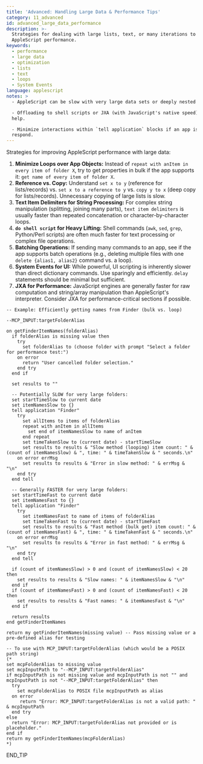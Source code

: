 ```yaml
---
title: 'Advanced: Handling Large Data & Performance Tips'
category: 11_advanced
id: advanced_large_data_performance
description: >-
  Strategies for dealing with large lists, text, or many iterations to improve
  AppleScript performance.
keywords:
  - performance
  - large data
  - optimization
  - lists
  - text
  - loops
  - System Events
language: applescript
notes: >
  - AppleScript can be slow with very large data sets or deeply nested loops.

  - Offloading to shell scripts or JXA (with JavaScript's native speed) can
  help.

  - Minimize interactions within `tell application` blocks if an app is slow to
  respond.
---
```


Strategies for improving AppleScript performance with large data:

1.  **Minimize Loops over App Objects:** Instead of `repeat with anItem in every item of folder X`, try to get properties in bulk if the app supports it: `get name of every item of folder X`.
2.  **Reference vs. Copy:** Understand `set x to y` (reference for lists/records) vs. `set x to a reference to y` vs. `copy y to x` (deep copy for lists/records). Unnecessary copying of large lists is slow.
3.  **Text Item Delimiters for String Processing:** For complex string manipulation (splitting, joining many parts), `text item delimiters` is usually faster than repeated concatenation or character-by-character loops.
4.  **`do shell script` for Heavy Lifting:** Shell commands (`awk`, `sed`, `grep`, Python/Perl scripts) are often much faster for text processing or complex file operations.
5.  **Batching Operations:** If sending many commands to an app, see if the app supports batch operations (e.g., deleting multiple files with one `delete {alias1, alias2}` command vs. a loop).
6.  **System Events for UI:** While powerful, UI scripting is inherently slower than direct dictionary commands. Use sparingly and efficiently. `delay` statements should be minimal but sufficient.
7.  **JXA for Performance:** JavaScript engines are generally faster for raw computation and string/array manipulation than AppleScript's interpreter. Consider JXA for performance-critical sections if possible.

```applescript
-- Example: Efficiently getting names from Finder (bulk vs. loop)

--MCP_INPUT:targetFolderAlias

on getFinderItemNames(folderAlias)
  if folderAlias is missing value then
    try
      set folderAlias to (choose folder with prompt "Select a folder for performance test:")
    on error
      return "User cancelled folder selection."
    end try
  end if
  
  set results to ""
  
  -- Potentially SLOW for very large folders:
  set startTimeSlow to current date
  set itemNamesSlow to {}
  tell application "Finder"
    try
      set allItems to items of folderAlias
      repeat with anItem in allItems
        set end of itemNamesSlow to name of anItem
      end repeat
      set timeTakenSlow to (current date) - startTimeSlow
      set results to results & "Slow method (looping) item count: " & (count of itemNamesSlow) & ", time: " & timeTakenSlow & " seconds.\n"
    on error errMsg
      set results to results & "Error in slow method: " & errMsg & "\n"
    end try
  end tell
  
  -- Generally FASTER for very large folders:
  set startTimeFast to current date
  set itemNamesFast to {}
  tell application "Finder"
    try
      set itemNamesFast to name of items of folderAlias
      set timeTakenFast to (current date) - startTimeFast
      set results to results & "Fast method (bulk get) item count: " & (count of itemNamesFast) & ", time: " & timeTakenFast & " seconds.\n"
    on error errMsg
      set results to results & "Error in fast method: " & errMsg & "\n"
    end try
  end tell
  
  if (count of itemNamesSlow) > 0 and (count of itemNamesSlow) < 20 then
    set results to results & "Slow names: " & itemNamesSlow & "\n"
  end if
  if (count of itemNamesFast) > 0 and (count of itemNamesFast) < 20 then
    set results to results & "Fast names: " & itemNamesFast & "\n"
  end if
  
  return results
end getFinderItemNames

return my getFinderItemNames(missing value) -- Pass missing value or a pre-defined alias for testing

-- To use with MCP_INPUT:targetFolderAlias (which would be a POSIX path string)
(*
set mcpFolderAlias to missing value
set mcpInputPath to "--MCP_INPUT:targetFolderAlias"
if mcpInputPath is not missing value and mcpInputPath is not "" and mcpInputPath is not "--MCP_INPUT:targetFolderAlias" then
  try
    set mcpFolderAlias to POSIX file mcpInputPath as alias
  on error
     return "Error: MCP_INPUT:targetFolderAlias is not a valid path: " & mcpInputPath
  end try
else
  return "Error: MCP_INPUT:targetFolderAlias not provided or is placeholder."
end if
return my getFinderItemNames(mcpFolderAlias)
*)
```
END_TIP 
